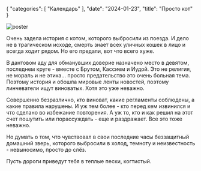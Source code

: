 {
   "categories": [
      "Календарь"
   ],
   "date": "2024-01-23",
   "title": "Просто кот"
}

![poster](../images/twix.jpg)

Очень задела история с котом, которого выбросили из поезда. И дело не в трагическом исходе, смерть знает всех уличных кошек в лицо и всегда ходит рядом. Но его предали, вот что всего хуже.

В дантовом аду для обманувших доверие назначено место в девятом, последнем круге - вместе с Брутом, Кассием и Иудой. Это не религия, не мораль и не этика... просто предательство это очень больная тема. Поэтому история и обошла мировые ленты новостей, поэтому линчеватели ищут виноватых. Хотя это уже неважно.

Совершенно безразлично, кто виноват, какие регламенты соблюдены, а какие правила нарушены. И уж тем более - кто перед кем извинился и что сделано во избежание повторения. А уж то, кто и как решил на этот счет пошутить или порассуждать - еще и раздражает. Все это тоже неважно.

Но думать о том, что чувствовал в свои последние часы беззащитный домашний зверь, которого выбросили в холод, темноту и неизвестность - невыносимо, просто до слёз.

Пусть дороги приведут тебя в теплые пески, когтистый.

